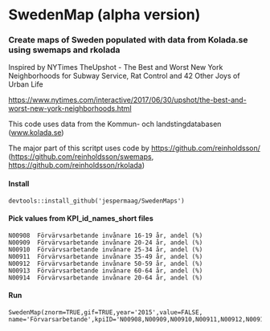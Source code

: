 # SwedenMap (alpha version)

###  Create maps of Sweden populated with data from Kolada.se using swemaps and rkolada

Inspired by NYTimes TheUpshot - The Best and Worst New York Neighborhoods for Subway Service, Rat Control and 42 Other Joys of Urban Life

https://www.nytimes.com/interactive/2017/06/30/upshot/the-best-and-worst-new-york-neighborhoods.html

This code uses data from the Kommun- och landstingdatabasen (www.kolada.se)

The major part of this scritpt uses code by https://github.com/reinholdsson/ (https://github.com/reinholdsson/swemaps, https://github.com/reinholdsson/rkolada)

#### Install
```
devtools::install_github('jespermaag/SwedenMaps')
```
#### Pick values from KPI_id_names_short files
```
N00908	Förvärvsarbetande invånare 16-19 år, andel (%)
N00909	Förvärvsarbetande invånare 20-24 år, andel (%)
N00910	Förvärvsarbetande invånare 25-34 år, andel (%)
N00911	Förvärvsarbetande invånare 35-49 år, andel (%)
N00912	Förvärvsarbetande invånare 50-59 år, andel (%)
N00913	Förvärvsarbetande invånare 60-64 år, andel (%)
N00914	Förvärvsarbetande invånare 20-64 år, andel (%)
```

#### Run
```
SwedenMap(znorm=TRUE,gif=TRUE,year='2015',value=FALSE, name='Förvarsarbetande',kpiID='N00908,N00909,N00910,N00911,N00912,N00913,N00914')
```


